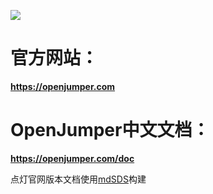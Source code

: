![](https://openjumper.com/assets/img/logo-red.png)

# 官方网站：
**https://openjumper.com**  

# OpenJumper中文文档：  
**https://openjumper.com/doc**  

点灯官网版本文档使用[mdSDS](https://github.com/coloz/mdSDS)构建  
